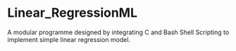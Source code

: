 # Linear_RegressionML
A modular programme designed by integrating C and Bash Shell Scripting to implement simple linear regression model.
